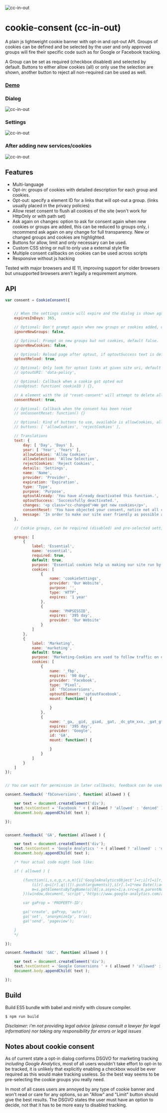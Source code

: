 ![cc-in-out](/logo.png)
# cookie-consent (cc-in-out)
A plain js lightweight cookie banner with opt-in and opt-out API. Groups of cookies can be defined and be selected by the user and only approved groups
will fire their specific code such as for Google or Facebook tracking.

A Group can be set as required (checkbox disabled) and selected by default. Buttons to either allow cookies (all) or only use the selection
are shown, another button to reject all non-required can be used as well.

### [Demo](https://mevedia.com/share/cookieconsent/)

### Dialog
![cc-in-out](/ccinout.png)

### Settings
![cc-in-out](/ccinout-settings.png)

### After adding new services/cookies
![cc-in-out](/ccinout-changes.png)


## Features

- Multi-language
- Opt-in: groups of cookies with detailed description for each group and cookies.
- Opt-out: specify a element ID for a links that will opt-out a group. (links usually placed in the privacy policies)
- Allow reset consent to flush all cookies of the site (won't work for HttpOnly or with path set)
- Ask again on changes: option to ask for consent again when new cookies or groups are added, this can be reduced to groups only, i recommend ask again on any change for full transparency. New or changed groups and cookies are highlighted.
- Buttons for allow, limit and only necessary can be used.
- Custom CSS string or null to only use a external style file
- Multiple consent callbacks on cookies can be used across scripts
- Responsive without js hacking

Tested with major browsers and IE 11, improving support for older browsers but unsupported browsers aren't legally a requirement anymore.


## API

```javascript
var consent = CookieConsent({


	// When the settings cookie will expire and the dialog is shown again, default 365
	expiresInDays: 365,

	// Optional: Don't prompt again when new groups or cookies added, default false.
	ignoreNewGroups: false,

	// Optional: Prompt on new groups but not cookies, default false.
	ignoreNewCookies: false,

	// Optional: Reload page after optout, if optoutSuccess text is defined a alert message is shown before, default false.
	optoutReload: true,

	// Optional: Only look for optout links at given site uri, default none
	// optoutURI: 'data-policy',

	// Optional: Callback when a cookie got opted out
	//onOptout: function( cookieID ) {},

	// A element with the id "reset-consent" will attempt to delete all cookies for the page (won't work for HttpOnly or with path set)
	consentReset: true,

	// Optional: Callback when the consent has been reset
	// onConsentReset: function() {}

	// Optional: Kind of buttons to use, available is allowCookies, allowSelection and rejectCookies
	// buttons: [ 'allowCookies', 'rejectCookies' ],

	// Translations
	text: {
		day: [ 'Day', 'Days' ],
		year: [ 'Year', 'Years' ],
		allowCookies: 'Allow Cookies',
		allowSelection: 'Allow Selection',
		rejectCookies: 'Reject Cookies',
		details: 'Settings',
		name: 'Name',
		provider: 'Provider',
		expiration: 'Expiration',
		type: 'Type',
		purpose: 'Purpose',
		optoutAlready: 'You have already deactivated this function.',
		optoutSuccess: 'Successfully deactivated.',
		changes: '<p class="cc-changed">We got new cookies</p>',
		consentReset: 'You have objected your consent, notice not all cookies can be deleted now and will stay until they expire.',
		message: 'In order to make our site user friendly as possible and improve our services, we are using cookies. For more informations about cookies please see our <a href="/datenschutz/" target="_blank">privacy-policy</a>.'
	},

	// Cookie groups, can be required (disabled) and pre-selected setting default to true.

	groups: [
		{
			label: 'Essential',
			name: 'essential',
			required: true,
			default: true,
			purpose: 'Essential cookies help us making our site run by enabling functions as navigation to protected areas. Without our website cannot work properly.',
			cookies: [
				{
					name: 'cookieSettings',
					provider: 'Our Website',
					purpose: '',
					type: 'HTTP',
					expires: '1 year'
				},
				{
					name: 'PHPSESSID',
					expires: '395 day',
					provider: 'Our Website'
				}
			]
		},
		{
			label: 'Marketing',
			name: 'marketing',
			default: true,
			purpose: 'Marketing-Cookies are used to follow traffic on our website. The intention is to improve our services and only show you ads that are relevant to you with the help of third party services.',
			cookies: [
				{
					name: '_fbp',
					expires: '90 day',
					provider: 'Facebook',
					type: 'Pixel',
					id: 'fbConversions',
					optoutElement: 'optoutFacebook',
					mount: function() {

					}
				},
				{
					name: '_ga, _gid, _giad, _gat, _dc_gtm_xxx, _gat_gtag_xxx, _gac_xxx, IDE',
					expires: '395 day',
					provider: 'Google',
					id: 'GA',
					mount: function() {

					}
				}
			]
		}
	]
});


// You can wait for permission in later callbacks, feedback can be used multiple times for every cookie block definition

consent.feedback( 'fbConversions', function( allowed ) {

	var text = document.createElement('div');
	text.textContent = 'Facebook ' + ( allowed ? 'allowed' : 'denied' );
	document.body.appendChild( text );

});


consent.feedback( 'GA', function( allowed ) {

	var text = document.createElement('div');
	text.textContent = 'Google Analytics ' + ( allowed ? 'allowed' : 'denied' );
	document.body.appendChild( text );

	/* Your actual code might look like:

	if ( allowed ) {

		(function(i,s,o,g,r,a,m){i['GoogleAnalyticsObject']=r;i[r]=i[r]||function(){
			(i[r].q=i[r].q||[]).push(arguments)},i[r].l=1*new Date();a=s.createElement(o),
			m=s.getElementsByTagName(o)[0];a.async=1;a.src=g;m.parentNode.insertBefore(a,m)
		})(window,document,'script','https://www.google-analytics.com/analytics.js','ga');

		var gaProp = 'PROPERTY-ID';

		ga('create', gaProp, 'auto');
		ga('set', 'anonymizeIp', true);
		ga('send', 'pageview');

	}
	*/

});

consent.feedback( 'GAC', function( allowed ) {

	var text = document.createElement('div');
	text.textContent = 'Google Conversions ' + ( allowed ? 'allowed' : 'denied' );
	document.body.appendChild( text );

});
```

## Build

Build ES5 bundle with babel and minify with closure compiler.

```
$ npm run build
```

*Disclaimer: i'm not providing legal advice (please consult a lawyer for legal information) nor taking any responsibility for errors or legal issues*

## Notes about cookie consent


As of current state a opt-in dialog conforms DSGVO for marketing tracking *including Google Analytics*, most of all users wouldn't take
effort to opt-in to be tracked, it is unlikely that explicitly enabling a checkbox would be ever required as this
would make tracking useless. So the best way seems to be pre-selecting the cookie groups you really need.

In most of all cases users are annoyed by any type of cookie banner and won't read or care for any options, so
an "Allow" and "Limit" button should give the best results. The DSGVO states the user must have an option to decide,
not that it has to be more easy to disabled tracking.
